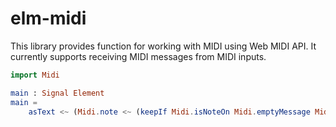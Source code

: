 # elm-midi

This library provides function for working with MIDI using Web MIDI API.
It currently supports receiving MIDI messages from MIDI inputs.

```elm
import Midi

main : Signal Element
main =
    asText <~ (Midi.note <~ (keepIf Midi.isNoteOn Midi.emptyMessage Midi.incoming))
```
